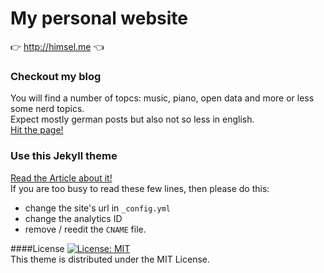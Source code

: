 # My personal website
:point_right: http://himsel.me :point_left:

### Checkout my blog
You will find a number of topcs: music, piano, open data and more or less some nerd topics.  
Expect mostly german posts but also not so less in english.  
[Hit the page!](http://himsel.me)

### Use this Jekyll theme
[Read the Article about it!](http://himsel.me/2016/09/19/use-my-jekyll-theme.html)  
If you are too busy to read these few lines, then please do this:  
- change the site's url in `_config.yml`  
- change the analytics ID  
- remove / reedit the `CNAME` file.  

####License
[![License: MIT](https://img.shields.io/badge/License-MIT-yellow.svg)](https://opensource.org/licenses/MIT)  
This theme is distributed under the MIT License.
